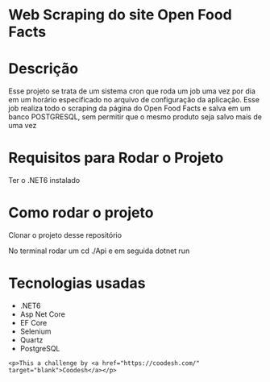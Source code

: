 # Web Scraping do site Open Food Facts

# Descrição

<p>Esse projeto se trata de um sistema cron que roda um job uma vez por dia em um horário especificado no arquivo de configuração da aplicação. Esse job realiza todo o scraping da página do Open Food Facts e salva em um banco POSTGRESQL, sem permitir que o mesmo produto seja salvo mais de uma vez</p>

# Requisitos para Rodar o Projeto

<p> Ter o .NET6 instalado</p>

# Como rodar o projeto

<p> Clonar o projeto desse repositório</p>
<p> No terminal rodar um cd ./Api e em seguida dotnet run</p>

# Tecnologias usadas
<ul>
  <li>.NET6</li>
  <li>Asp Net Core</li>
  <li>EF Core</li>
  <li>Selenium</li>
  <li>Quartz</li>
  <li>PostgreSQL</li>
</ul>

```
<p>This a challenge by <a href="https://coodesh.com/" target="blank">Coodesh</a></p>
```


